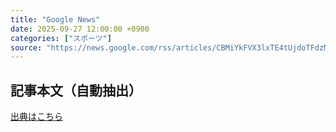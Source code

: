 ```yaml
---
title: "Google News"
date: 2025-09-27 12:00:00 +0900
categories: ["スポーツ"]
source: "https://news.google.com/rss/articles/CBMiYkFVX3lxTE4tUjdoTFdzMGtsVEYtbV84dHRhUGF1TW5mZzZUUlpRb1lEX0FaSms5c2s1eHlabkNlakE2ZFFaR1ZlYkt1NkpmUmZVOU9hOHdDV1pzY3NkUWo1YldyWjdGSkFn?oc=5"
---
```


## 記事本文（自動抽出）
<body class="y0K44d EA71Tc" id="readabilityBody"></body>

[出典はこちら](https://news.google.com/rss/articles/CBMiYkFVX3lxTE4tUjdoTFdzMGtsVEYtbV84dHRhUGF1TW5mZzZUUlpRb1lEX0FaSms5c2s1eHlabkNlakE2ZFFaR1ZlYkt1NkpmUmZVOU9hOHdDV1pzY3NkUWo1YldyWjdGSkFn?oc=5)
